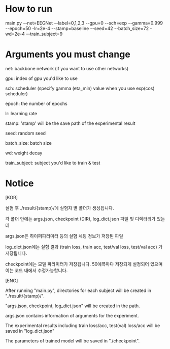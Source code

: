 # How to run

main.py --net=EEGNet --label=0,1,2,3 --gpu=0 --sch=exp --gamma=0.999 --epoch=50 -lr=2e-4 --stamp=baseline --seed=42 --batch_size=72 -wd=2e-4 --train_subject=9


# Arguments you must change
net: backbone network (if you want to use other networks)

gpu: index of gpu you'd like to use

sch: scheduler (specify gamma (eta_min) value when you use exp(cos) scheduler)

epoch: the number of epochs

lr: learning rate

stamp: 'stamp' will be the save path of the experimental result

seed: random seed

batch_size: batch size

wd: weight decay

train_subject: subject you'd like to train & test


# Notice
[KOR]

실험 후 ./result/{stamp}/에 실험자 별 폴더가 생성됩니다.

각 폴더 안에는 args.json, checkpoint (DIR), log_dict.json 파일 및 디렉터리가 있는데

args.json은 하이퍼파리미터 등의 실험 세팅 정보가 저장된 파일

log_dict.json에는 실험 결과 (train loss, train acc, test/val loss, test/val acc) 가 저장됩니다.

checkpoint에는 모델 파라미터가 저장됩니다. 50에폭마다 저장되게 설정되어 있으며 이는 코드 내에서 수정가능합니다. 

[ENG]

After running "main.py", directories for each subject will be created in "./result/{stamp}/".

"args.json, checkpoint, log_dict.json" will be created in the path.

args.json contains information of arguments for the experiment.

The experimental results including train loss/acc, test(val) loss/acc will be saved in "log_dict.json"

The parameters of trained model will be saved in "./checkpoint". 